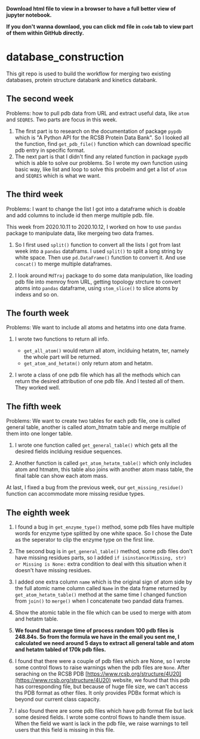 **Download html file to view in a browser to have a full better view of jupyter notebook.**

**If you don't wanna downlaod, you can click md file in `code` tab to view part of them within GitHub directly.**

# database_construction
This git repo is used to build the workflow for merging two existing databases, protein structure databank and kinetics databank.


## The second week

Problems: how to pull pdb data from URL and extract useful data, like `atom` and `SEQRES`.
Two parts are focus in this week.

1. The first part is to research on the documentation of package `pypdb` which is "A Python API for the RCSB Protein Data Bank". So I looked all the function, find `get_pdb_file()` function which can download specific pdb entry in specific format.
2. The next part is that I didn't find any related function in package `pypdb` which is able to solve our problems. So I wrote my own function using basic way, like list and loop to solve this probelm and get a list of `atom` and `SEQRES` which is what we want.
    
## The third week

Problems: I want to change the list I got into a dataframe which is doable and add columns to include id then merge multiple pdb. file.

This week from 2020.10.11 to 2020.10.12, I worked on how to use `pandas` package to manipulate data, like mergeing two data frames.

1. So I first used `split()` function to convert all the lists I got from last week into a `pandas` dataframs. I used `split()` to split a long string by white space. Then use `pd.DataFrame()` function to convert it. And use `concat()` to merge multiple dataframes.
    
2. I look around `MdTraj` package to do some data manipulation, like loading pdb file into memroy from URL, getting topology strcture to convert atoms into `pandas` dataframe,  using `stom_slice()` to slice atoms by indexs and so on.

## The fourth week

Problems: We want to include all atoms and hetatms into one data frame.

1. I wrote two functions to return all info. 
    * `get_all_atom()` would return all atom, inclduing hetatm, ter, namely the whole part will be returned.                   
    * `get_atom_and_hetatm()` only return atom and hetatm.

2. I wrote a class of one pdb file which has all the methods which can return the desired attribution of one pdb file. And I tested all of them. They worked well.

## The fifth week

Problems: We want to create two tables for each pdb file, one is called general table, another is called atom_htmatm table and merge multiple of them into one longer table.

1. I wrote one function called `get_general_table()` which gets all the desired fields inclduing residue sequences.

2. Another function is called `get_atom_hetatm_table()` which only includes atom and htmatm, this table also joins with another atom mass table, the final table can show each atom mass.

At last, I fixed a bug from the previous week, our `get_missing_residue()` function can accommodate more missing residue types.

## The eighth week

1. I found a bug in `get_enzyme_type()` method, some pdb files have multiple words for enzyme type splitted by one white space. So I chose the Date as the seperator to clip the enzyme type on the first line.

2. The second bug is in `get_general_table()` method, some pdb files don't have missing residues parts, so I added `if isinstance(Missing, str) or Missing is None:` extra condition to deal with this situation when it doesn't have missing residues.

3. I added one extra column `name` which is the original sign of atom side by the full atomic name column called `Name` in the data frame returned by `get_atom_hetatm_table()` method at the same time I changed function from `join()` to `merge()` when I concatenate two pandad data frames.

4. Show the atomic table in the file which can be used to merge with atom and hetatm table.

5. **We found that average time of process random 100 pdb files is 248.84s. So from the formula we have in the email you sent me, I calculated we need around 5 days to extract all general table and atom and hetatm tabled of 170k pdb files.** 

6. I found that there were a couple of pdb files which are None, so I wrote some control flows to raise warnings when the pdb files are `None`. After seraching on the RCSB PDB [https://www.rcsb.org/structure/4U20](https://www.rcsb.org/structure/4U20) website, we found that this pdb has corresponding file, but because of huge file size, we can't access ths PDB format as other files. It only provides PDBx format which is beyond our current class capacity. 

7. I also found there are some pdb files which have pdb format file but lack some desired fields. I wrote some control flows to handle them issue. When the field we want is lack in the pdb file, we raise warnings to tell users that this field is missing in this file.
